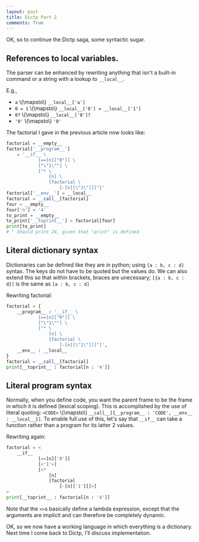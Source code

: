 ```yaml
---
layout: post
title: Dictp Part 2
comments: True
---
```


OK, so to continue the Dictp saga, some syntactic sugar.

## References to local variables.

The parser can be enhanced by rewriting anything that isn't a built-in command or a string with a lookup to `__local__`.

E.g.,

 - `a` \\(\mapsto\\) `__local__['a']`
 - `0 = 1` \\(\mapsto\\) `__local__['0'] = __local__['1']`
 - `0?` \\(\mapsto\\) `__local__['0']?`
 - `'0'` \\(\mapsto\\) `'0'`

The factorial I gave in the previous article now looks like:

```python
factorial = __empty__
factorial['__program__']
    = '__if__ \
            [==[n]["0"]] \
            ["\"1\""] \
            ["* \
                [n] \
                [factorial \
                    [-[n][\"1\"]]]"]'
factorial['__env__'] = __local__
factorial = __call__[factorial]
four = __empty__
four['n'] = '4'
to_print = __empty__
to_print['__toprint__'] = factorial[four]
print[to_print]
# ^ Should print 24, given that "print" is defined
```

## Literal dictionary syntax

Dictionaries can be defined like they are in python; using `{a : b, c : d}` syntax. The keys do not have to be quoted but the values do. We can also extend this so that within brackets, braces are unecessary; `[{a : b, c : d}]` is the same as `[a : b, c : d]`

Rewriting factorial:

```python
factorial = {
    __program__ : '__if__ \
            [==[n]["0"]] \
            ["\"1\""] \
            ["* \
                [n] \
                [factorial \
                    [-[n][\"1\"]]]"]',
    __env__ : __local__
}
factorial = __call__[factorial]
print[__toprint__ : factorial[n : '4']]
```

## Literal program syntax

Normally, when you define code, you want the parent frame to be the frame in which it is defined (lexical scoping). This is accomplished by the use of literal quoting: `<CODE>` \\(\mapsto\\) `__call__[{__program__ : 'CODE', __env__ : __local__}]`. To enable full use of this, let's say that `__if__` can take a function rather than a program for its latter 2 values.

Rewriting again:

```python
factorial = <
    __if__
            [==[n]['0']]
            [<'1'>]
            [<*
                [n]
                [factorial
                    [-[n]['1']]]>]
>
print[__toprint__ : factorial[n : '4']]
```

Note that the `<>`s basically define a lambda expression, except that the arguments are implicit and can therefore be
completely dynamic.

OK, so we now have a working language in which everything is a dictionary. Next time I come back to Dictp, I'll discuss implementation.
